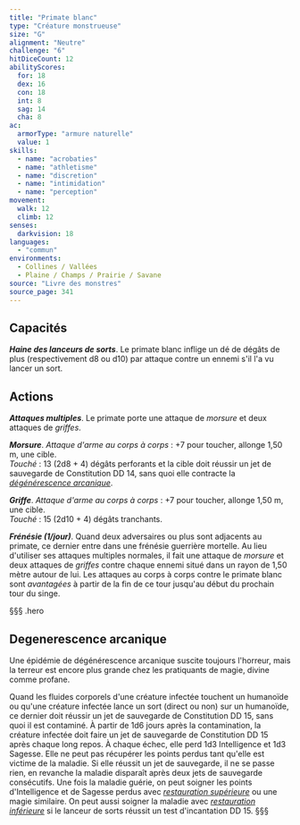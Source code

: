 ```yaml
---
title: "Primate blanc"
type: "Créature monstrueuse"
size: "G"
alignment: "Neutre"
challenge: "6"
hitDiceCount: 12
abilityScores:
  for: 18
  dex: 16
  con: 18
  int: 8
  sag: 14
  cha: 8
ac:
  armorType: "armure naturelle"
  value: 1
skills:
  - name: "acrobaties"
  - name: "athletisme"
  - name: "discretion"
  - name: "intimidation"
  - name: "perception"
movement:
  walk: 12
  climb: 12
senses:
  darkvision: 18
languages:
  - "commun"
environments:
  - Collines / Vallées
  - Plaine / Champs / Prairie / Savane
source: "Livre des monstres"
source_page: 341
---
```

## Capacités
_**Haine des lanceurs de sorts**_. Le primate blanc inflige un dé de dégâts de plus (respectivement d8 ou d10) par attaque contre un ennemi s'il l'a vu lancer un sort.

## Actions
_**Attaques multiples**_. Le primate porte une attaque de _morsure_ et deux attaques de _griffes_.

_**Morsure**_. _Attaque d'arme au corps à corps_ : +7 pour toucher, allonge 1,50 m, une cible.  
_Touché_ : 13 (2d8 + 4) dégâts perforants et la cible doit réussir un jet de sauvegarde de Constitution DD 14, sans quoi elle contracte la [_dégénérescence arcanique_](#degenerescence-arcanique).

_**Griffe**_. _Attaque d'arme au corps à corps_ : +7 pour toucher, allonge 1,50 m, une cible.  
_Touché_ : 15 (2d10 + 4) dégâts tranchants.

_**Frénésie (1/jour)**_. Quand deux adversaires ou plus sont adjacents au primate, ce dernier entre dans une frénésie guerrière mortelle. Au lieu d'utiliser ses attaques multiples normales, il fait une attaque de _morsure_ et deux attaques de _griffes_ contre chaque ennemi situé dans un rayon de 1,50 mètre autour de lui. Les attaques au corps à corps contre le primate blanc sont _avantagées_ à partir de la fin de ce tour jusqu'au début du prochain tour du singe.

§§§ .hero
## Degenerescence arcanique
Une épidémie de dégénérescence arcanique suscite toujours l'horreur, mais la terreur est encore plus grande chez les pratiquants de magie, divine comme profane.

Quand les fluides corporels d'une créature infectée touchent un humanoïde ou qu'une créature infectée lance un sort (direct ou non) sur un humanoïde, ce dernier doit réussir un jet de sauvegarde de Constitution DD 15, sans quoi il est contaminé. À partir de 1d6 jours après la contamination, la créature infectée doit faire un jet de sauvegarde de Constitution DD 15 après chaque long repos. À chaque échec, elle perd 1d3 Intelligence et 1d3 Sagesse. Elle ne peut pas récupérer les points perdus tant qu'elle est victime de la maladie. Si elle réussit un jet de sauvegarde, il ne se passe rien, en revanche la maladie disparaît après deux jets de sauvegarde consécutifs. Une fois la maladie guérie, on peut soigner les points d'Intelligence et de Sagesse perdus avec [_restauration supérieure_](/grimoire/restauration-superieure/) ou une magie similaire. On peut aussi soigner la maladie avec [_restauration inférieure_](/grimoire/restauration-inferieure/) si le lanceur de sorts réussit un test d'incantation DD 15.
§§§
